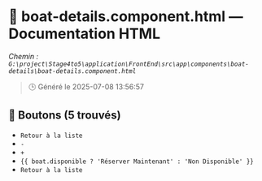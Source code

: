 # 📄 boat-details.component.html — Documentation HTML
*Chemin : `G:\project\Stage4to5\application\FrontEnd\src\app\components\boat-details\boat-details.component.html`*

> 🕒 Généré le 2025-07-08 13:56:57

## 🔘 Boutons (5 trouvés)
- `Retour à la liste`
- `-`
- `+`
- `{{ boat.disponible ? 'Réserver Maintenant' : 'Non Disponible' }}`
- `Retour à la liste`
